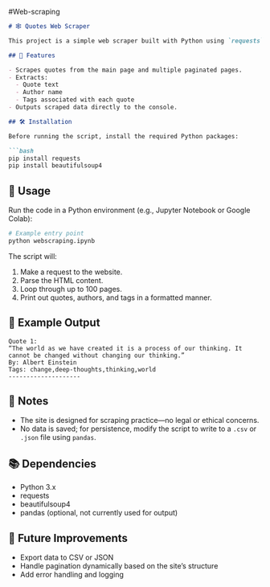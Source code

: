 #Web-scraping
```markdown
# 🕸️ Quotes Web Scraper

This project is a simple web scraper built with Python using `requests` and `BeautifulSoup`. It extracts quotes, authors, and tags from [quotes.toscrape.com](https://quotes.toscrape.com), a website designed for practicing web scraping.

## 📌 Features

- Scrapes quotes from the main page and multiple paginated pages.
- Extracts:
  - Quote text
  - Author name
  - Tags associated with each quote
- Outputs scraped data directly to the console.

## 🛠️ Installation

Before running the script, install the required Python packages:

```bash
pip install requests
pip install beautifulsoup4
```

## 🚀 Usage

Run the code in a Python environment (e.g., Jupyter Notebook or Google Colab):

```python
# Example entry point
python webscraping.ipynb
```

The script will:
1. Make a request to the website.
2. Parse the HTML content.
3. Loop through up to 100 pages.
4. Print out quotes, authors, and tags in a formatted manner.

## 📄 Example Output

```
Quote 1:
“The world as we have created it is a process of our thinking. It cannot be changed without changing our thinking.”
By: Albert Einstein
Tags: change,deep-thoughts,thinking,world
--------------------
```

## 📎 Notes

- The site is designed for scraping practice—no legal or ethical concerns.
- No data is saved; for persistence, modify the script to write to a `.csv` or `.json` file using `pandas`.

## 📚 Dependencies

- Python 3.x
- requests
- beautifulsoup4
- pandas (optional, not currently used for output)

## 🧠 Future Improvements

- Export data to CSV or JSON
- Handle pagination dynamically based on the site’s structure
- Add error handling and logging
